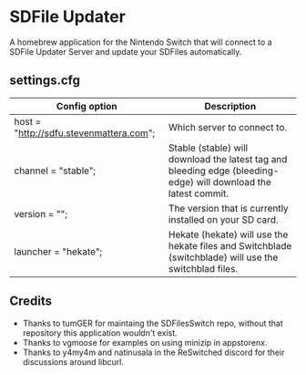# SDFile Updater

A homebrew application for the Nintendo Switch that will connect to a SDFile Updater Server and update your SDFiles automatically.

## settings.cfg

| Config option                           | Description                                                                                                     |
| --------------------------------------- | --------------------------------------------------------------------------------------------------------------- |
| host = "http://sdfu.stevenmattera.com"; | Which server to connect to.                                                                                     |
| channel = "stable";                     | Stable (stable) will download the latest tag and bleeding edge (bleeding-edge) will download the latest commit. |
| version = "";                           | The version that is currently installed on your SD card.                                                        |
| launcher = "hekate";                    | Hekate (hekate) will use the hekate files and Switchblade (switchblade) will use the switchblad files.          |

## Credits

* Thanks to tumGER for maintaing the SDFilesSwitch repo, without that repository this application wouldn't exist.
* Thanks to vgmoose for examples on using minizip in appstorenx.
* Thanks to y4my4m and natinusala in the ReSwitched discord for their discussions around libcurl.
